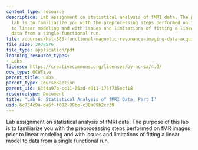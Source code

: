 ```yaml
---
content_type: resource
description: Lab assignment on statistical analysis of fMRI data. The purpose of this
  lab is to familiarize you with the preprocessing steps performed on fMR images prior
  to linear modeling and with issues and limitations of fitting a linear model to
  data from a single functional run.
file: /courses/hst-583-functional-magnetic-resonance-imaging-data-acquisition-and-analysis-fall-2008/6c734c9ada6ff00299bec38a09b2cc39_lab6a.pdf
file_size: 3038576
file_type: application/pdf
learning_resource_types:
- Labs
license: https://creativecommons.org/licenses/by-nc-sa/4.0/
ocw_type: OCWFile
parent_title: Labs
parent_type: CourseSection
parent_uid: 6344a97b-cc11-05ad-4911-175f735ecf18
resourcetype: Document
title: 'Lab 6: Statistical Analysis of fMRI Data, Part I'
uid: 6c734c9a-da6f-f002-99be-c38a09b2cc39
---
```

Lab assignment on statistical analysis of fMRI data. The purpose of this lab is to familiarize you with the preprocessing steps performed on fMR images prior to linear modeling and with issues and limitations of fitting a linear model to data from a single functional run.